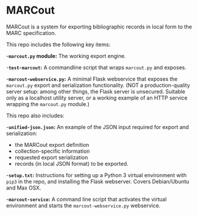 # MARCout
MARCout is a system for exporting bibliographic records in local form to the MARC specification.

This repo includes the following key items:

-**`marcout.py` module:** The working export engine.

-**`test-marcout`:** A commandline script that wraps `marcout.py` and exposes.

-**`marcout-webservice.py`:** A minimal Flask webservice that exposes the `marcout.py` export and serialization functionality. (NOT a production-quality server setup: among other things, the Flask server is unsecured. Suitable only as a localhost utility server, or a working example of an HTTP service wrapping the `marcout.py` module.)

This repo also includes:

-**`unified-json.json`:** An example of the JSON input required for export and serialization:
  - the MARCout export definition
  - collection-specific information
  - requested export serialization
  - records (in local JSON format) to be exported.

-**`setup.txt`:** Instructions for setting up a Python 3 virtual environment with `pip3` in the repo, and installing the Flask webserver. Covers Debian/Ubuntu and Max OSX.

-**`marcout-service`:** A command line script that activates the virtual environment and starts the `marcout-webservice.py` webservice.

